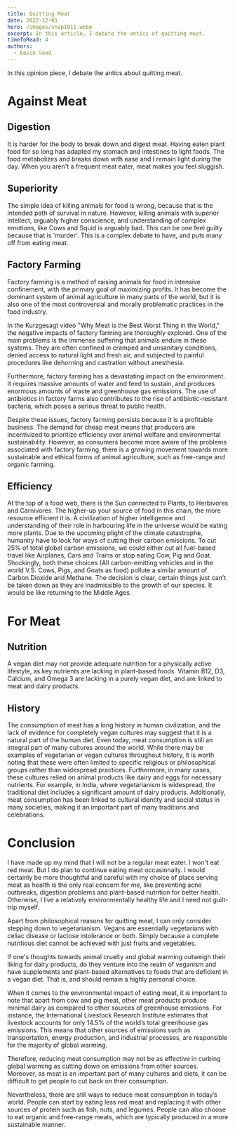```yaml
---
title: Quitting Meat
date: 2022-12-01
hero: /images/snap1011.webp
excerpt: In this article, I debate the antics of quitting meat. 
timeToRead: 4
authors:
  - Kavin Sood
---
```


In this opinion piece, I debate the antics about quitting meat.

# Against Meat
## Digestion
It is harder for the body to break down and digest meat. Having eaten plant food for so long has adapted my stomach and intestines to light foods. The food metabolizes and breaks down with ease and I remain light during the day. When you aren't a frequent meat eater, meat makes you feel sluggish.

## Superiority
The simple idea of killing animals for food is wrong, because that is the intended path of survival in nature. However, killing animals with superior intellect, arguably higher conscience, and understanding of complex emotions, like Cows and Squid is arguably bad. This can be one feel guilty because that is 'murder'. This is a complex debate to have, and puts many off from eating meat.

## Factory Farming
Factory farming is a method of raising animals for food in intensive confinement, with the primary goal of maximizing profits. It has become the dominant system of animal agriculture in many parts of the world, but it is also one of the most controversial and morally problematic practices in the food industry.

In the Kurzgesagt video "Why Meat is the Best Worst Thing in the World," the negative impacts of factory farming are thoroughly explored. One of the main problems is the immense suffering that animals endure in these systems. They are often confined in cramped and unsanitary conditions, denied access to natural light and fresh air, and subjected to painful procedures like dehorning and castration without anesthesia.

Furthermore, factory farming has a devastating impact on the environment. It requires massive amounts of water and feed to sustain, and produces enormous amounts of waste and greenhouse gas emissions. The use of antibiotics in factory farms also contributes to the rise of antibiotic-resistant bacteria, which poses a serious threat to public health.

Despite these issues, factory farming persists because it is a profitable business. The demand for cheap meat means that producers are incentivized to prioritize efficiency over animal welfare and environmental sustainability. However, as consumers become more aware of the problems associated with factory farming, there is a growing movement towards more sustainable and ethical forms of animal agriculture, such as free-range and organic farming.

## Efficiency
At the top of a food web, there is the Sun connected to Plants, to Herbivores and Carnivores. The higher-up your source of food in this chain, the more resource efficient it is. A civilization of higher intelligence and understanding of their role in harbouring life in the universe would be eating more plants. Due to the upcoming plight of the climate catastrophe, humanity have to look for ways of cutting their carbon emissions. To cut 25% of total global carbon emissions, we could either cut all fuel-based travel like Airplanes, Cars and Trains or stop eating Cow, Pig and Goat. Shockingly, both these choices (All carbon-emitting vehicles and in the world V.S. Cows, Pigs, and Goats as food) pollute a similar amount of Carbon Dioxide and Methane. The decision is clear, certain things just can’t be taken down as they are inadmissible to the growth of our species. It would be like returning to the Middle Ages. 

# For Meat
## Nutrition
A vegan diet may not provide adequate nutrition for a physically active lifestyle, as key nutrients are lacking in plant-based foods. Vitamin B12, D3, Calcium, and Omega 3 are lacking in a purely vegan diet, and are linked to meat and dairy products.

## History
The consumption of meat has a long history in human civilization, and the lack of evidence for completely vegan cultures may suggest that it is a natural part of the human diet. Even today, meat consumption is still an integral part of many cultures around the world. While there may be examples of vegetarian or vegan cultures throughout history, it is worth noting that these were often limited to specific religious or philosophical groups rather than widespread practices. Furthermore, in many cases, these cultures relied on animal products like dairy and eggs for necessary nutrients. For example, in India, where vegetarianism is widespread, the traditional diet includes a significant amount of dairy products. Additionally, meat consumption has been linked to cultural identity and social status in many societies, making it an important part of many traditions and celebrations.


# Conclusion
I have made up my mind that I will not be a regular meat eater. I won't eat red meat. But I do plan to continue eating meat occasionally. I would certainly be more thoughtful and careful with my choice of place serving meat as health is the only real concern for me, like preventing acne outbreaks, digestion problems and plant-based nutrition for better health. Otherwise, I live a relatively environmentally healthy life and I need not guilt-trip myself.

Apart from philosophical reasons for quitting meat, I can only consider stepping down to vegetarianism. Vegans are essentially vegetarians with celiac disease or lactose intolerance or both. Simply because a complete nutritious diet cannot be achieved with just fruits and vegetables. 

If one's thoughts towards animal cruelty and global warming outweigh their liking for dairy products, do they venture into the realm of veganism and have supplements and plant-based alternatives to foods that are deficient in a vegan diet. That is, and should remain a highly personal choice.

When it comes to the environmental impact of eating meat, it is important to note that apart from cow and pig meat, other meat products produce minimal dairy as compared to other sources of greenhouse emissions. For instance, the International Livestock Research Institute estimates that livestock accounts for only 14.5% of the world’s total greenhouse gas emissions. This means that other sources of emissions such as transportation, energy production, and industrial processes, are responsible for the majority of global warming. 

Therefore, reducing meat consumption may not be as effective in curbing global warming as cutting down on emissions from other sources. Moreover, as meat is an important part of many cultures and diets, it can be difficult to get people to cut back on their consumption. 

Nevertheless, there are still ways to reduce meat consumption in today’s world. People can start by eating less red meat and replacing it with other sources of protein such as fish, nuts, and legumes. People can also choose to eat organic and free-range meats, which are typically produced in a more sustainable manner.